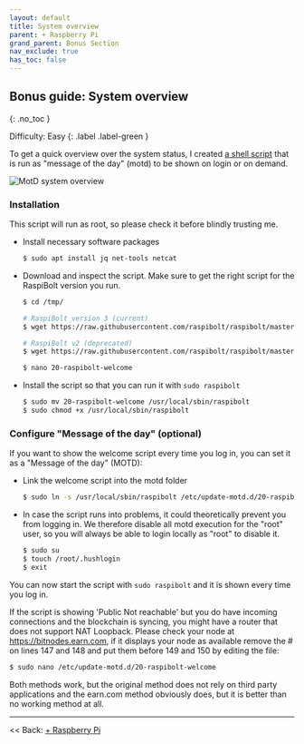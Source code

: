 ```yaml
---
layout: default
title: System overview
parent: + Raspberry Pi
grand_parent: Bonus Section
nav_exclude: true
has_toc: false
---
```


## Bonus guide: System overview
{: .no_toc }

Difficulty: Easy
{: .label .label-green }

To get a quick overview over the system status, I created [a shell script](resources/20-raspibolt-welcome) that is run as "message of the day" (motd) to be shown on login or on demand.

![MotD system overview](images/60_status_overview.png)

### Installation

This script will run as root, so please check it before blindly trusting me.

* Install necessary software packages

  ```sh
  $ sudo apt install jq net-tools netcat
  ```

* Download and inspect the script. Make sure to get the right script for the RaspiBolt version you run.

    ```sh
    $ cd /tmp/

    # RaspiBolt version 3 (current)
    $ wget https://raw.githubusercontent.com/raspibolt/raspibolt/master/resources/20-raspibolt-welcome

    # RaspiBolt v2 (deprecated)
    $ wget https://raw.githubusercontent.com/raspibolt/raspibolt/master/resources/20-raspibolt-welcome-v2 -O 20-raspibolt-welcome

    $ nano 20-raspibolt-welcome
    ```

* Install the script so that you can run it with `sudo raspibolt`

  ```sh
  $ sudo mv 20-raspibolt-welcome /usr/local/sbin/raspibolt
  $ sudo chmod +x /usr/local/sbin/raspibolt
  ```

### Configure "Message of the day" (optional)

If you want to show the welcome script every time you log in, you can set it as a "Message of the day" (MOTD):

* Link the welcome script into the motd folder

  ```sh
  $ sudo ln -s /usr/local/sbin/raspibolt /etc/update-motd.d/20-raspibolt-welcome
  ```

* In case the script runs into problems, it could theoretically prevent you from logging in.
  We therefore disable all motd execution for the "root" user, so you will always be able to login locally as "root" to disable it.

  ```sh
  $ sudo su
  $ touch /root/.hushlogin
  $ exit
  ```



You can now start the script with `sudo raspibolt` and it is shown every time you log in.

If the script is showing 'Public Not reachable' but you do have incoming connections and the blockchain is syncing, you might have a router that does not support NAT Loopback. Please check your node at https://bitnodes.earn.com, if it displays your node as available remove the # on lines 147 and 148 and put them before 149 and 150 by editing the file:

```sh
$ sudo nano /etc/update-motd.d/20-raspibolt-welcome
```
Both methods work, but the original method does not rely on third party applications and the earn.com method obviously does, but it is better than no working method at all.

------

<< Back: [+ Raspberry Pi](index.md)
